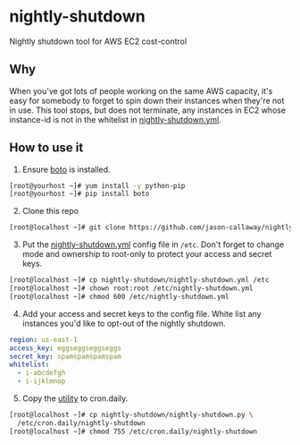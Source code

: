 # nightly-shutdown
Nightly shutdown tool for AWS EC2 cost-control

## Why

When you've got lots of people working on the same AWS capacity, it's easy for
somebody to forget to spin down their instances when they're not in use. This
tool stops, but does not terminate, any instances in EC2 whose instance-id is
not in the whitelist in [nightly-shutdown.yml](nightly_shutdown.yml).

## How to use it

1. Ensure [boto](https://github.com/boto/boto) is installed.

```bash
[root@yourhost ~]# yum install -y python-pip
[root@yourhost ~]# pip install boto
```

2. Clone this repo

```bash
[root@localhost ~]# git clone https://github.com/jason-callaway/nightly-shutdown
```

3. Put the [nightly-shutdown.yml](nightly_shutdown.yml) config file in 
```/etc```. Don't forget to change mode and ownership to root-only to protect 
your access and secret keys.

```bash
[root@localhost ~]# cp nightly-shutdown/nightly-shutdown.yml /etc
[root@localhost ~]# chown root:root /etc/nightly-shutdown.yml
[root@localhost ~]# chmod 600 /etc/nightly-shutdown.yml
```

4. Add your access and secret keys to the config file. White list any instances
you'd like to opt-out of the nightly shutdown.

```yaml
region: us-east-1
access_key: eggseggseggseggs
secret_key: spamspamspamspam
whitelist:
  - i-abcdefgh
  - i-ijklmnop
```

5. Copy the [utility](nightly_shutdown.py) to cron.daily.

```bash
[root@localhost ~]# cp nightly-shutdown/nightly-shutdown.py \ 
  /etc/cron.daily/nightly-shutdown
[root@localhost ~]# chmod 755 /etc/cron.daily/nightly-shutdown
```
